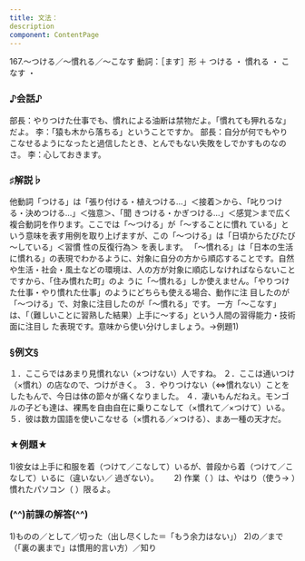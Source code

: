 ```yaml
---
title: 文法：
description
component: ContentPage
---
```



167.～つける／～慣れる／～こなす
動詞：［ます］形 ＋ つける ・
慣れる ・
こなす ・
### ♪会話♪
部長：やりつけた仕事でも、慣れによる油断は禁物だよ。「慣れても狎れるな」だよ。
李：「猿も木から落ちる」ということですか。
部長：自分が何でもやりこなせるようになったと過信したとき、とんでもない失敗をしでかすものなのさ。
李：心しておきます。
### ♯解説♭
他動詞「つける」は「張り付ける・植えつける…」＜接着＞から、「叱りつける・決めつける…」＜強意＞、「聞 きつける・かぎつける…」＜感覚＞まで広く複合動詞を作ります。ここでは「～つける」が「～することに慣れ ている」という意味を表す用例を取り上げますが、この「～つける」は「日頃からたびたび～している」＜習慣 性の反復行為＞ を表します。
「～慣れる」は「日本の生活に慣れる」の表現でわかるように、対象に自分の方から順応することです。自然 や生活・社会・風土などの環境は、人の方が対象に順応しなければならないことですから、「住み慣れた町」のよ うに「～慣れる」しか使えません。「やりつけた仕事・やり慣れた仕事」のようにどちらも使える場合、動作に注 目したのが「～つける」で、対象に注目したのが「～慣れる」です。
一方「～こなす」は、「（難しいことに習熟した結果）上手に～する」という人間の習得能力・技術面に注目し た表現です。意味から使い分けしましょう。→例題1)
### §例文§
１．ここらではあまり見慣れない（×つけない）人ですね。
２．ここは通いつけ（×慣れ）の店なので、つけがきく。
３．やりつけない（⇔慣れない）ことをしたもんで、今日は体の節々が痛くなりました。
４．凄いもんだねえ。モンゴルの子ども達は、裸馬を自由自在に乗りこなして（×慣れて／×つけて）いる。
５．彼は数カ国語を使いこなせる（×慣れる／×つける）、まあ一種の天才だ。
### ★例題★
1)彼女は上手に和服を着（つけて／こなして）いるが、普段から着（つけて／こなして）いるに（違いない／
過ぎない）。      
2) 作業（ ）は、やはり（使う→ ）慣れたパソコン（ ）限るよ。
### (^^)前課の解答(^^)
1)ものの／として／切った（出し尽くした＝「もう余力はない」）
2)の／まで（「裏の裏まで」は慣用的言い方）／知り
